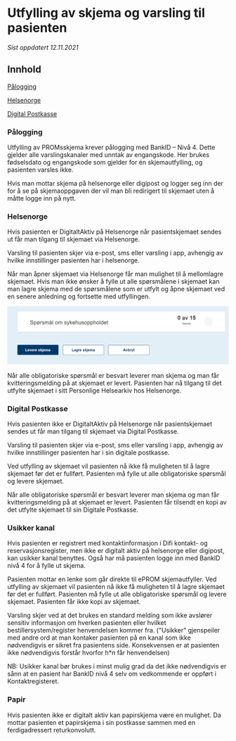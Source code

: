 # Utfylling av skjema og varsling til pasienten

*Sist oppdatert 12.11.2021*

## Innhold
[Pålogging](#pålogging)

[Helsenorge](#helsenorge)

[Digital Postkasse](#digital-postkasse)


### Pålogging
Utfylling av PROMsskjema krever pålogging med BankID – Nivå 4. Dette gjelder alle varslingskanaler med unntak av engangskode. Her brukes fødselsdato og engangskode som gjelder for én skjemautfylling, og pasienten varsles ikke. 

Hvis man mottar skjema på helsenorge eller digipost og logger seg inn der for å se på skjemaoppgaven der vil man bli redirigert til skjemaet uten å måtte logge inn på nytt. 

### Helsenorge
Hvis pasienten er DigitaltAktiv på Helsenorge når pasientskjemaet sendes ut får man tilgang til skjemaet via Helsenorge.

Varsling til pasienten skjer via e-post, sms eller varsling i app, avhengig av hvilke innstillinger pasienten har i helsenorge.

Når man åpner skjemaet via Helsenorge får man mulighet til å mellomlagre skjemaet. Hvis man ikke ønsker å fylle ut alle spørsmålene i skjemaet kan man lagre skjema med de spørsmålene som er utfylt og åpne skjemaet ved en senere anledning og fortsette med utfyllingen. 

![ePROM_mellomlagre_helsenorge](img/ePROM_mellomlagre_helsenorge.PNG)
 
Når alle obligatoriske spørsmål er besvart leverer man skjema og man får kvitteringsmelding på at skjemaet er levert. Pasienten har nå tilgang til det utfylte skjemaet i sitt Personlige Helsearkiv hos Helsenorge.


### Digital Postkasse
Hvis pasienten ikke er DigitaltAktiv på Helsenorge når pasientskjemaet sendes ut får man tilgang til skjemaet via Digital Postkasse.

Varsling til pasienten skjer via e-post, sms eller varsling i app, avhengig av hvilke innstillinger pasienten har i sin digitale postkasse.

Ved utfylling av skjemaet vil pasienten nå ikke få muligheten til å lagre skjemaet før det er fullført. Pasienten må fylle ut alle obligatoriske spørsmål og levere skjemaet.

Når alle obligatoriske spørsmål er besvart leverer man skjema og man får kvitteringsmelding på at skjemaet er levert. Pasienten får tilsendt en kopi av det utfylte skjemaet til sin Digitale Postkasse.

### Usikker kanal

Hvis pasienten er registrert med kontaktinformasjon i Difi kontakt- og reservasjonsregister, men ikke er digitalt aktiv på helsenorge eller digipost, kan usikker kanal benyttes. Også har må pasienten logge inn med BankID nivå 4 for å fylle ut skjema. 

Pasienten mottar en lenke som går direkte til ePROM skjemautfyller. Ved utfylling av skjemaet vil pasienten nå ikke få muligheten til å lagre skjemaet før det er fullført. Pasienten må fylle ut alle obligatoriske spørsmål og levere skjemaet. Pasienten får ikke kopi av skjemaet.

Varsling skjer ved at det brukes en standard melding som ikke avslører sensitiv informasjon om hverken pasienten eller hvilket bestillersystem/register henvendelsen kommer fra. ("Usikker" gjenspeiler med andre ord at man kontaker pasienten på en kanal som ikke nødvendigvis er sikret fra pasientens side. Konsekvensen er at pasienten ikke nødvendigvis forstår hvorfor h\*n får henvendelsen)

NB: Usikker kanal bør brukes i minst mulig grad da det ikke nødvendigvis er sånn at en pasient har BankID nivå 4 selv om vedkommende er oppført i Kontaktregisteret.


### Papir

Hvis pasienten ikke er digitalt aktiv kan papirskjema være en mulighet. Da mottar pasienten et papirskjema i sin postkasse sammen med en ferdigadressert returkonvolutt. 




